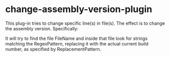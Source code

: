 # change-assembly-version-plugin

This plug-in tries to change specific line(s) in file(s). The effect is to change the assembly version. Specifically: 

It will try to find the file FileName and inside that file look for strings matching the RegexPattern, replacing it 
with the actual current build number, as specified by ReplacementPattern. 
